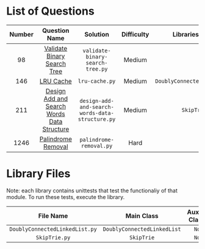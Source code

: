 # List of Questions

| Number |                                                      Question Name                                                      |                    Solution                     | Difficulty |       Libraries Used        |
| :----: | :---------------------------------------------------------------------------------------------------------------------: | :---------------------------------------------: | :--------: | :-------------------------: |
|   98   |                [Validate Binary Search Tree](https://leetcode.com/problems/validate-binary-search-tree/)                |        `validate-binary-search-tree.py`         |   Medium   |                             |
|  146   |                                  [LRU Cache](https://leetcode.com/problems/lru-cache/)                                  |                 `lru-cache.py`                  |   Medium   | `DoublyConnectedLinkedList` |
|  211   | [Design Add and Search Words Data Structure](https://leetcode.com/problems/design-add-and-search-words-data-structure/) | `design-add-and-search-words-data-structure.py` |   Medium   |         `SkipTrie`          |
|  1246  |                         [Palindrome Removal](https://leetcode.com/problems/palindrome-removal/)                         |             `palindrome-removal.py`             |    Hard    |                             |

# Library Files

Note: each library contains unittests that test the functionaliy of that module.
To run these tests, execute the library.

|           File Name            |         Main Class          | Auxiliary Classes |
| :----------------------------: | :-------------------------: | :---------------: |
| `DoublyConnectedLinkedList.py` | `DoublyConnectedLinkedList` |      `Node`       |
|         `SkipTrie.py`          |         `SkipTrie`          |      `Node`       |

